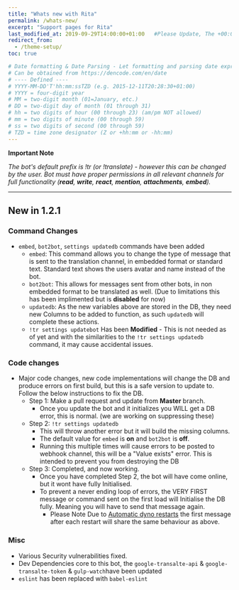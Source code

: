 ```yaml
---
title: "Whats new with Rita"
permalink: /whats-new/
excerpt: "Support pages for Rita"
last_modified_at: 2019-09-29T14:00:00+01:00   #Please Update, The +00:00 is the Time Zone difference
redirect_from:
  - /theme-setup/
toc: true

# Date formatting & Date Parsing - Let formatting and parsing date expressed in ISO8601 format.
# Can be obtained from https://dencode.com/en/date
# ---- Defined ----
# YYYY-MM-DD'T'hh:mm:ssTZD (e.g. 2015-12-11T20:28:30+01:00)
# YYYY = four-digit year
# MM = two-digit month (01=January, etc.)
# DD = two-digit day of month (01 through 31)
# hh = two digits of hour (00 through 23) (am/pm NOT allowed)
# mm = two digits of minute (00 through 59)
# ss = two digits of second (00 through 59)
# TZD = time zone designator (Z or +hh:mm or -hh:mm)
---
```


**Important Note**

*The bot's default prefix is !tr (or !translate) - however this can be changed by the user.
Bot must have proper permissions in all relevant channels for full functionality (**read**, **write**, **react**, **mention**, **attachments**, **embed**).*

----
## New in 1.2.1

### Command Changes
* `embed`, `bot2bot`, `settings updatedb` commands have been added
  * `embed`: This command allows you to change the type of message that is sent to the translation channel, in embedded format or standard text. Standard text shows the users avatar and name instead of the bot.
  * `bot2bot`: This allows for messages sent from other bots, in non embedded format to be translated as well. (Due to limitations this has been implimented but is **disabled** for now)
  * `updatedb`: As the new variables above are stored in the DB, they need new Columns to be added to function, as such `updatedb` will complete these actions.
  * `!tr settings updatebot` Has been **Modified** - This is not needed as of yet and with the similarities to the `!tr settings updatedb` command, it may cause accidental issues.
  
### Code changes
* Major code changes, new code implementations will change the DB and produce errors on first build, but this is a safe version to update to. Follow the below instructions to fix the DB.
  * Step 1: Make a pull request and update from **Master** branch. 
    * Once you update the bot and it initializes you WILL get a DB error, this is normal. (we are working on suppressing these)
  * Step 2: `!tr settings updatedb`
    * This will throw another error but it will build the missing columns.
    * The default value for `embed` is **on** and `bot2bot` is **off**.
    * Running this multiple times will cause errors to be posted to webhook channel, this will be a "Value exists" error. This is intended to prevent you from destroying the DB
  * Step 3: Completed, and now working.
    * Once you have completed Step 2, the bot will have come online, but it wont have fully Initialised. 
    * To prevent a never ending loop of errors, the VERY FIRST message or command sent on the first load will Initialise the DB fully. Meaning you will have to send that message again.
      * Please Note Due to [Automatic dyno restarts](https://devcenter.heroku.com/articles/dynos#automatic-dyno-restarts) the first message after each restart will share the same behaviour as above.

### Misc
* Various Security vulnerabilities fixed.
* Dev Dependencies core to this bot, the `google-transalte-api` & `google-transalte-token` & `gulp-watch`have been updated
* `eslint` has been replaced with `babel-eslint`
